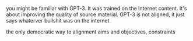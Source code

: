 you might be familiar with GPT-3. It was trained on the Internet content. 
It's about improving the quality of source material. GPT-3 is not aligned, it just says whaterver bullshit was on the internet

the only democratic way to alignment
aims and objectives, constraints

